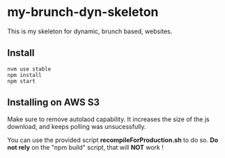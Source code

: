 # my-brunch-dyn-skeleton

This is my skeleton for dynamic, brunch based, websites.

## Install

```auto
nvm use stable
npm install
npm start
```

## Installing on AWS S3

Make sure to remove autolaod capability. It increases the size of the js download,
and keeps polling was unsucessfully.

You can use the provided script **recompileForProduction.sh** to do so.
**Do not rely** on the "npm build" script, that will **NOT** work !
